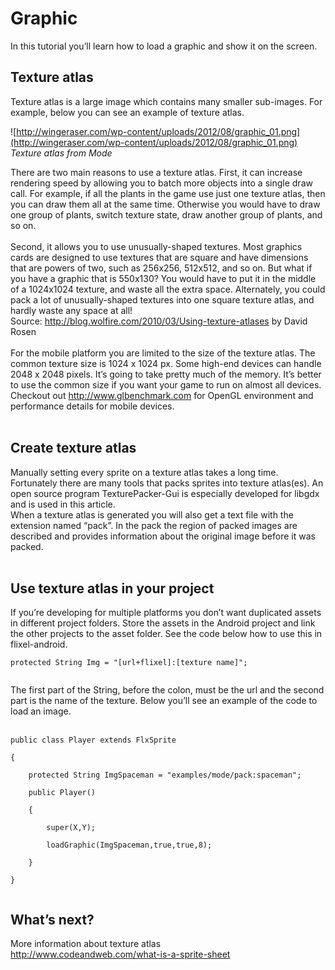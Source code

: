 # Graphic #
In this tutorial you’ll learn how to load a graphic and show it on the screen.

## Texture atlas ##
Texture atlas is a large image which contains many smaller sub-images. For example, below you can see an example of texture atlas.

![http://wingeraser.com/wp-content/uploads/2012/08/graphic_01.png](http://wingeraser.com/wp-content/uploads/2012/08/graphic_01.png)
<br><i>Texture atlas from Mode</i>

There are two main reasons to use a texture atlas. First, it can increase rendering speed by allowing you to batch more objects into a single draw call. For example, if all the plants in the game use just one texture atlas, then you can draw them all at the same time. Otherwise you would have to draw one group of plants, switch texture state, draw another group of plants, and so on.<br>
<br>
Second, it allows you to use unusually-shaped textures. Most graphics cards are designed to use textures that are square and have dimensions that are powers of two, such as 256x256, 512x512, and so on. But what if you have a graphic that is 550x130? You would have to put it in the middle of a 1024x1024 texture, and waste all the extra space. Alternately, you could pack a lot of unusually-shaped textures into one square texture atlas, and hardly waste any space at all!<br>
Source: <a href='http://blog.wolfire.com/2010/03/Using-texture-atlases'>http://blog.wolfire.com/2010/03/Using-texture-atlases</a> by David Rosen<br>
<br>
For the mobile platform you are limited to the size of the texture atlas. The common texture size is 1024 x 1024 px. Some high-end devices can handle 2048 x 2048 pixels. It’s going to take pretty much of the memory. It’s better to use the common size if you want your game to run on almost all devices. Checkout out <a href='http://www.glbenchmark.com'>http://www.glbenchmark.com</a> for OpenGL environment and performance details for mobile devices.<br>
<br>
<h2>Create texture atlas</h2>
Manually setting every sprite on a texture atlas takes a long time. Fortunately there are many tools that packs sprites into texture atlas(es). An open source program TexturePacker-Gui is especially developed for libgdx and is used in this article.<br>
When a texture atlas is generated you will also get a text file with the extension named “pack”. In the pack the region of packed images are described and provides information about the original image before it was packed.<br>
<br>
<h2>Use texture atlas in your project</h2>
If you’re developing for multiple platforms you don’t want duplicated assets in different project folders. Store the assets in the Android project and link the other projects to the asset folder. See the code below how to use this in flixel-android.<br>
<pre><code>protected String Img = "[url+flixel]:[texture name]";<br>
</code></pre>
The first part of the String, before the colon, must be the url and the second part is the name of the texture. Below you’ll see an example of the code to load an image.<br>
<br>
<pre><code>public class Player extends FlxSprite<br>
{<br>
	protected String ImgSpaceman = "examples/mode/pack:spaceman";<br>
	public Player()<br>
	{<br>
		super(X,Y);<br>
		loadGraphic(ImgSpaceman,true,true,8);<br>
	}<br>
}<br>
</code></pre>

<h2>What’s next?</h2>
More information about texture atlas<br>
<a href='http://www.codeandweb.com/what-is-a-sprite-sheet'>http://www.codeandweb.com/what-is-a-sprite-sheet</a>